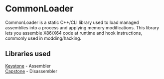 # CommonLoader
CommonLoader is a static C++/CLI library used to load managed assemblies into a process and applying memory modifications.
This library lets you assemble X86/X64 code at runtime and hook instructions, commonly used in modding/hacking.

## Libraries used
[Keystone](http://keystone-engine.org/) - Assembler\
[Capstone](http://www.capstone-engine.org/) - Disassembler
